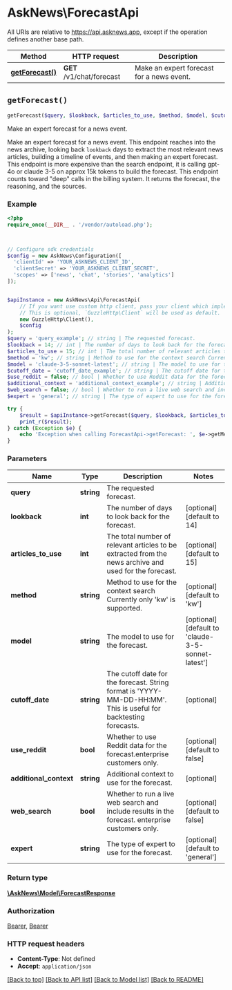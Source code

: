 # AskNews\ForecastApi

All URIs are relative to https://api.asknews.app, except if the operation defines another base path.

| Method | HTTP request | Description |
| ------------- | ------------- | ------------- |
| [**getForecast()**](ForecastApi.md#getForecast) | **GET** /v1/chat/forecast | Make an expert forecast for a news event. |


## `getForecast()`

```php
getForecast($query, $lookback, $articles_to_use, $method, $model, $cutoff_date, $use_reddit, $additional_context, $web_search, $expert): \AskNews\Model\ForecastResponse
```

Make an expert forecast for a news event.

Make an expert forecast for a news event.  This endpoint reaches into the news archive, looking back `lookback` days to extract the most relevant news articles, building a timeline of events, and then making an expert forecast.  This endpoint is more expensive than the search endpoint, it is calling gpt-4o or claude 3-5 on approx 15k tokens to build the forecast. This endpoint counts toward \"deep\" calls in the billing system.  It returns the forecast, the reasoning, and the sources.

### Example

```php
<?php
require_once(__DIR__ . '/vendor/autoload.php');



// Configure sdk credentials
$config = new AskNews\Configuration([
  'clientId' => 'YOUR_ASKNEWS_CLIENT_ID',
  'clientSecret' => 'YOUR_ASKNEWS_CLIENT_SECRET',
  'scopes' => ['news', 'chat', 'stories', 'analytics']
]);


$apiInstance = new AskNews\Api\ForecastApi(
    // If you want use custom http client, pass your client which implements `GuzzleHttp\ClientInterface`.
    // This is optional, `GuzzleHttp\Client` will be used as default.
    new GuzzleHttp\Client(),
    $config
);
$query = 'query_example'; // string | The requested forecast.
$lookback = 14; // int | The number of days to look back for the forecast.
$articles_to_use = 15; // int | The total number of relevant articles to be extracted from the news archive and used for the forecast.
$method = 'kw'; // string | Method to use for the context search Currently only 'kw' is supported.
$model = 'claude-3-5-sonnet-latest'; // string | The model to use for the forecast.
$cutoff_date = 'cutoff_date_example'; // string | The cutoff date for the forecast. String format is 'YYYY-MM-DD-HH:MM'. This is useful  for backtesting forecasts.
$use_reddit = false; // bool | Whether to use Reddit data for the forecast.enterprise customers only.
$additional_context = 'additional_context_example'; // string | Additional context to use for the forecast.
$web_search = false; // bool | Whether to run a live web search and include results in the forecast. enterprise customers only.
$expert = 'general'; // string | The type of expert to use for the forecast.

try {
    $result = $apiInstance->getForecast($query, $lookback, $articles_to_use, $method, $model, $cutoff_date, $use_reddit, $additional_context, $web_search, $expert);
    print_r($result);
} catch (Exception $e) {
    echo 'Exception when calling ForecastApi->getForecast: ', $e->getMessage(), PHP_EOL;
}
```

### Parameters

| Name | Type | Description  | Notes |
| ------------- | ------------- | ------------- | ------------- |
| **query** | **string**| The requested forecast. | |
| **lookback** | **int**| The number of days to look back for the forecast. | [optional] [default to 14] |
| **articles_to_use** | **int**| The total number of relevant articles to be extracted from the news archive and used for the forecast. | [optional] [default to 15] |
| **method** | **string**| Method to use for the context search Currently only &#39;kw&#39; is supported. | [optional] [default to &#39;kw&#39;] |
| **model** | **string**| The model to use for the forecast. | [optional] [default to &#39;claude-3-5-sonnet-latest&#39;] |
| **cutoff_date** | **string**| The cutoff date for the forecast. String format is &#39;YYYY-MM-DD-HH:MM&#39;. This is useful  for backtesting forecasts. | [optional] |
| **use_reddit** | **bool**| Whether to use Reddit data for the forecast.enterprise customers only. | [optional] [default to false] |
| **additional_context** | **string**| Additional context to use for the forecast. | [optional] |
| **web_search** | **bool**| Whether to run a live web search and include results in the forecast. enterprise customers only. | [optional] [default to false] |
| **expert** | **string**| The type of expert to use for the forecast. | [optional] [default to &#39;general&#39;] |

### Return type

[**\AskNews\Model\ForecastResponse**](../Model/ForecastResponse.md)

### Authorization

[Bearer](../../README.md#Bearer), [Bearer](../../README.md#Bearer)

### HTTP request headers

- **Content-Type**: Not defined
- **Accept**: `application/json`

[[Back to top]](#) [[Back to API list]](../../README.md#endpoints)
[[Back to Model list]](../../README.md#models)
[[Back to README]](../../README.md)
